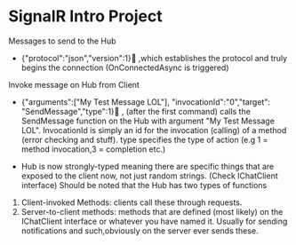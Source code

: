 # SignalR Intro Project

Messages to send to the Hub
* {"protocol":"json","version":1} ,which establishes the protocol and truly begins the connection (OnConnectedAsync is triggered)

Invoke message on Hub from Client
* {"arguments":["My Test Message LOL"], "invocationId":"0","target": "SendMessage","type":1} , (after the first command) calls the SendMessage function on the Hub with argument "My Test Message LOL". InvocationId is simply an id for the invocation (calling) of a method (error checking and stuff). type specifies the type of action (e.g 1 = method invocation,3 = completion etc.)

- Hub is now strongly-typed meaning there are specific things that are exposed to the client now, not just random strings. (Check IChatClient interface)
Should be noted that the Hub has two types of functions
1. Client-invoked Methods: clients call these through requests.
2. Server-to-client methods: methods that are defined (most likely) on the IChatClient interface or whatever you have named it. Usually for sending notifications and such,obviously on the server ever sends these.